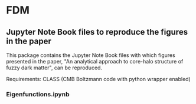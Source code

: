 # FDM
## Jupyter Note Book files to reproduce the figures in the paper ###

This package contains the Jupyter Note Book files with which figures presented in the paper, "An analytical approach to core-halo structure of fuzzy dark matter", can be reproduced. 

Requirements: CLASS (CMB Boltzmann code with python wrapper enabled) 

### Eigenfunctions.ipynb
